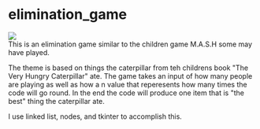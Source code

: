 # elimination_game
<img src='https://i.etsystatic.com/6277997/r/il/c701dd/1212936461/il_570xN.1212936461_ptnv.jpg'>

<br>
This is an elimination game similar to the children game M.A.S.H some may have played.

The theme is based on things the caterpillar from teh childrens book "The Very Hungry Caterpillar" ate. The game takes an input of how many people are playing as well as how a n value 
that reperesents how many times the code will go round. In the end the code will produce one item that is "the best" thing the caterpillar ate. 

I use linked list, nodes, and tkinter to accomplish this. 
